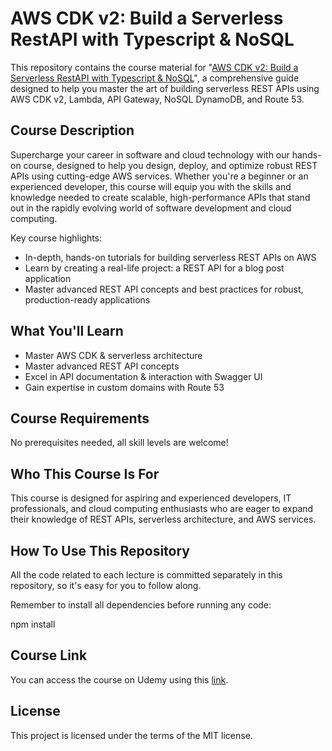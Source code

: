 # AWS CDK v2: Build a Serverless RestAPI with Typescript & NoSQL

This repository contains the course material for "[AWS CDK v2: Build a Serverless RestAPI with Typescript & NoSQL](https://www.udemy.com/course/aws-cdk-build-a-serverless-restapi-with-typescript-nosql/?referralCode=4D58C08A2E778D4C85FE)", a comprehensive guide designed to help you master the art of building serverless REST APIs using AWS CDK v2, Lambda, API Gateway, NoSQL DynamoDB, and Route 53.

## Course Description

Supercharge your career in software and cloud technology with our hands-on course, designed to help you design, deploy, and optimize robust REST APIs using cutting-edge AWS services. Whether you're a beginner or an experienced developer, this course will equip you with the skills and knowledge needed to create scalable, high-performance APIs that stand out in the rapidly evolving world of software development and cloud computing.

Key course highlights:

- In-depth, hands-on tutorials for building serverless REST APIs on AWS
- Learn by creating a real-life project: a REST API for a blog post application
- Master advanced REST API concepts and best practices for robust, production-ready applications

## What You'll Learn

- Master AWS CDK & serverless architecture
- Master advanced REST API concepts
- Excel in API documentation & interaction with Swagger UI
- Gain expertise in custom domains with Route 53

## Course Requirements

No prerequisites needed, all skill levels are welcome!

## Who This Course Is For

This course is designed for aspiring and experienced developers, IT professionals, and cloud computing enthusiasts who are eager to expand their knowledge of REST APIs, serverless architecture, and AWS services.

## How To Use This Repository

All the code related to each lecture is committed separately in this repository, so it's easy for you to follow along.

Remember to install all dependencies before running any code:

npm install

## Course Link

You can access the course on Udemy using this [link](https://www.udemy.com/course/aws-cdk-build-a-serverless-restapi-with-typescript-nosql/?referralCode=4D58C08A2E778D4C85FE).

## License

This project is licensed under the terms of the MIT license.
